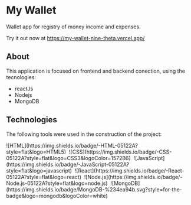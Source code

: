 # My Wallet

Wallet app for registry of money income and expenses.

<!-- <img src="/assets/my-wallet-usage.gif" /> -->

Try it out now at https://my-wallet-nine-theta.vercel.app/

## About

This application is focused on frontend and backend conection, using the tecnologies:

- reactJs
- Nodejs
- MongoDB

## Technologies
The following tools were used in the construction of the project:<br>
<p>
![HTML](https://img.shields.io/badge/-HTML-05122A?style=flat&logo=HTML5)&nbsp;
![CSS](https://img.shields.io/badge/-CSS-05122A?style=flat&logo=CSS3&logoColor=1572B6)&nbsp;
![JavaScript](https://img.shields.io/badge/-JavaScript-05122A?style=flat&logo=javascript)&nbsp;
![React](https://img.shields.io/badge/-React-05122A?style=flat&logo=react)&nbsp;
![Node.js](https://img.shields.io/badge/-Node.js-05122A?style=flat&logo=node.js)&nbsp;
![MongoDB](https://img.shields.io/badge/MongoDB-%234ea94b.svg?style=for-the-badge&logo=mongodb&logoColor=white)
</p>
